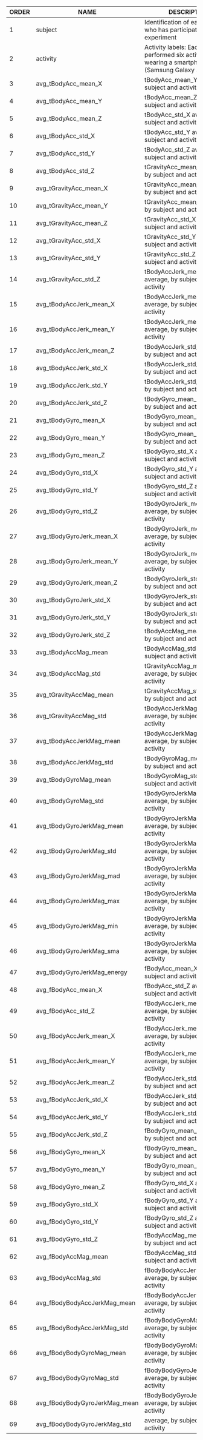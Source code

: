 |	ORDER	|	NAME	|	DESCRIPTION	|	TYPE	|	POSSIBLE VALUES	|	ORIGIN	|
|	-----	|	-------------------------------	|	------------------------------------------------------	|	------	|	--------------------------------------------------------------------------	|	-------------------------------------------------------------------------------------------------------------------------------------------------------	|
|	1	|	subject	|	Identification of each person who has participated in the experiment	|	int	|	1 to 30	|	Please, see readme.txt file, in https://d396qusza40orc.cloudfront.net/getdata%2Fprojectfiles%2FUCI%20HAR%20Dataset.zip	|
|	2	|	activity	|	Activity labels: Each person performed six activities wearing a smartphone (Samsung Galaxy S II)	|	str	|	WALKING,WALKING_UPSTAIRS,WALKING_DOWNSTAIRS, SITTING,STANDING,LAYING	|	"Please, see activity_labels.txt file,  https://d396qusza40orc.cloudfront.net/getdata%2Fprojectfiles%2FUCI%20HAR%20Dataset.zip"""	|
|	3	|	avg_tBodyAcc_mean_X	|	tBodyAcc_mean_Y average, by subject and activity	|	num	|	Normalized: [-1, 1]	|	Please, see tBodyAcc_mean_Y in features_info.txt file, in https://d396qusza40orc.cloudfront.net/getdata%2Fprojectfiles%2FUCI%20HAR%20Dataset.zip	|
|	4	|	avg_tBodyAcc_mean_Y	|	tBodyAcc_mean_Z average, by subject and activity	|	num	|	Normalized: [-1, 1]	|	Please, see tBodyAcc_mean_Z in features_info.txt file, in https://d396qusza40orc.cloudfront.net/getdata%2Fprojectfiles%2FUCI%20HAR%20Dataset.zip	|
|	5	|	avg_tBodyAcc_mean_Z	|	tBodyAcc_std_X average, by subject and activity	|	num	|	Normalized: [-1, 1]	|	Please, see tBodyAcc_std_X in features_info.txt file, in https://d396qusza40orc.cloudfront.net/getdata%2Fprojectfiles%2FUCI%20HAR%20Dataset.zip	|
|	6	|	avg_tBodyAcc_std_X	|	tBodyAcc_std_Y average, by subject and activity	|	num	|	Normalized: [-1, 1]	|	Please, see tBodyAcc_std_Y in features_info.txt file, in https://d396qusza40orc.cloudfront.net/getdata%2Fprojectfiles%2FUCI%20HAR%20Dataset.zip	|
|	7	|	avg_tBodyAcc_std_Y	|	tBodyAcc_std_Z average, by subject and activity	|	num	|	Normalized: [-1, 1]	|	Please, see tBodyAcc_std_Z in features_info.txt file, in https://d396qusza40orc.cloudfront.net/getdata%2Fprojectfiles%2FUCI%20HAR%20Dataset.zip	|
|	8	|	avg_tBodyAcc_std_Z	|	tGravityAcc_mean_X average, by subject and activity	|	num	|	Normalized: [-1, 1]	|	Please, see tGravityAcc_mean_X in features_info.txt file, in https://d396qusza40orc.cloudfront.net/getdata%2Fprojectfiles%2FUCI%20HAR%20Dataset.zip	|
|	9	|	avg_tGravityAcc_mean_X	|	tGravityAcc_mean_Y average, by subject and activity	|	num	|	Normalized: [-1, 1]	|	Please, see tGravityAcc_mean_Y in features_info.txt file, in https://d396qusza40orc.cloudfront.net/getdata%2Fprojectfiles%2FUCI%20HAR%20Dataset.zip	|
|	10	|	avg_tGravityAcc_mean_Y	|	tGravityAcc_mean_Z average, by subject and activity	|	num	|	Normalized: [-1, 1]	|	Please, see tGravityAcc_mean_Z in features_info.txt file, in https://d396qusza40orc.cloudfront.net/getdata%2Fprojectfiles%2FUCI%20HAR%20Dataset.zip	|
|	11	|	avg_tGravityAcc_mean_Z	|	tGravityAcc_std_X average, by subject and activity	|	num	|	Normalized: [-1, 1]	|	Please, see tGravityAcc_std_X in features_info.txt file, in https://d396qusza40orc.cloudfront.net/getdata%2Fprojectfiles%2FUCI%20HAR%20Dataset.zip	|
|	12	|	avg_tGravityAcc_std_X	|	tGravityAcc_std_Y average, by subject and activity	|	num	|	Normalized: [-1, 1]	|	Please, see tGravityAcc_std_Y in features_info.txt file, in https://d396qusza40orc.cloudfront.net/getdata%2Fprojectfiles%2FUCI%20HAR%20Dataset.zip	|
|	13	|	avg_tGravityAcc_std_Y	|	tGravityAcc_std_Z average, by subject and activity	|	num	|	Normalized: [-1, 1]	|	Please, see tGravityAcc_std_Z in features_info.txt file, in https://d396qusza40orc.cloudfront.net/getdata%2Fprojectfiles%2FUCI%20HAR%20Dataset.zip	|
|	14	|	avg_tGravityAcc_std_Z	|	tBodyAccJerk_mean_X average, by subject and activity	|	num	|	Normalized: [-1, 1]	|	Please, see tBodyAccJerk_mean_X in features_info.txt file, in https://d396qusza40orc.cloudfront.net/getdata%2Fprojectfiles%2FUCI%20HAR%20Dataset.zip	|
|	15	|	avg_tBodyAccJerk_mean_X	|	tBodyAccJerk_mean_Y average, by subject and activity	|	num	|	Normalized: [-1, 1]	|	Please, see tBodyAccJerk_mean_Y in features_info.txt file, in https://d396qusza40orc.cloudfront.net/getdata%2Fprojectfiles%2FUCI%20HAR%20Dataset.zip	|
|	16	|	avg_tBodyAccJerk_mean_Y	|	tBodyAccJerk_mean_Z average, by subject and activity	|	num	|	Normalized: [-1, 1]	|	Please, see tBodyAccJerk_mean_Z in features_info.txt file, in https://d396qusza40orc.cloudfront.net/getdata%2Fprojectfiles%2FUCI%20HAR%20Dataset.zip	|
|	17	|	avg_tBodyAccJerk_mean_Z	|	tBodyAccJerk_std_X average, by subject and activity	|	num	|	Normalized: [-1, 1]	|	Please, see tBodyAccJerk_std_X in features_info.txt file, in https://d396qusza40orc.cloudfront.net/getdata%2Fprojectfiles%2FUCI%20HAR%20Dataset.zip	|
|	18	|	avg_tBodyAccJerk_std_X	|	tBodyAccJerk_std_Y average, by subject and activity	|	num	|	Normalized: [-1, 1]	|	Please, see tBodyAccJerk_std_Y in features_info.txt file, in https://d396qusza40orc.cloudfront.net/getdata%2Fprojectfiles%2FUCI%20HAR%20Dataset.zip	|
|	19	|	avg_tBodyAccJerk_std_Y	|	tBodyAccJerk_std_Z average, by subject and activity	|	num	|	Normalized: [-1, 1]	|	Please, see tBodyAccJerk_std_Z in features_info.txt file, in https://d396qusza40orc.cloudfront.net/getdata%2Fprojectfiles%2FUCI%20HAR%20Dataset.zip	|
|	20	|	avg_tBodyAccJerk_std_Z	|	tBodyGyro_mean_X average, by subject and activity	|	num	|	Normalized: [-1, 1]	|	Please, see tBodyGyro_mean_X in features_info.txt file, in https://d396qusza40orc.cloudfront.net/getdata%2Fprojectfiles%2FUCI%20HAR%20Dataset.zip	|
|	21	|	avg_tBodyGyro_mean_X	|	tBodyGyro_mean_Y average, by subject and activity	|	num	|	Normalized: [-1, 1]	|	Please, see tBodyGyro_mean_Y in features_info.txt file, in https://d396qusza40orc.cloudfront.net/getdata%2Fprojectfiles%2FUCI%20HAR%20Dataset.zip	|
|	22	|	avg_tBodyGyro_mean_Y	|	tBodyGyro_mean_Z average, by subject and activity	|	num	|	Normalized: [-1, 1]	|	Please, see tBodyGyro_mean_Z in features_info.txt file, in https://d396qusza40orc.cloudfront.net/getdata%2Fprojectfiles%2FUCI%20HAR%20Dataset.zip	|
|	23	|	avg_tBodyGyro_mean_Z	|	tBodyGyro_std_X average, by subject and activity	|	num	|	Normalized: [-1, 1]	|	Please, see tBodyGyro_std_X in features_info.txt file, in https://d396qusza40orc.cloudfront.net/getdata%2Fprojectfiles%2FUCI%20HAR%20Dataset.zip	|
|	24	|	avg_tBodyGyro_std_X	|	tBodyGyro_std_Y average, by subject and activity	|	num	|	Normalized: [-1, 1]	|	Please, see tBodyGyro_std_Y in features_info.txt file, in https://d396qusza40orc.cloudfront.net/getdata%2Fprojectfiles%2FUCI%20HAR%20Dataset.zip	|
|	25	|	avg_tBodyGyro_std_Y	|	tBodyGyro_std_Z average, by subject and activity	|	num	|	Normalized: [-1, 1]	|	Please, see tBodyGyro_std_Z in features_info.txt file, in https://d396qusza40orc.cloudfront.net/getdata%2Fprojectfiles%2FUCI%20HAR%20Dataset.zip	|
|	26	|	avg_tBodyGyro_std_Z	|	tBodyGyroJerk_mean_X average, by subject and activity	|	num	|	Normalized: [-1, 1]	|	Please, see tBodyGyroJerk_mean_X in features_info.txt file, in https://d396qusza40orc.cloudfront.net/getdata%2Fprojectfiles%2FUCI%20HAR%20Dataset.zip	|
|	27	|	avg_tBodyGyroJerk_mean_X	|	tBodyGyroJerk_mean_Y average, by subject and activity	|	num	|	Normalized: [-1, 1]	|	Please, see tBodyGyroJerk_mean_Y in features_info.txt file, in https://d396qusza40orc.cloudfront.net/getdata%2Fprojectfiles%2FUCI%20HAR%20Dataset.zip	|
|	28	|	avg_tBodyGyroJerk_mean_Y	|	tBodyGyroJerk_mean_Z average, by subject and activity	|	num	|	Normalized: [-1, 1]	|	Please, see tBodyGyroJerk_mean_Z in features_info.txt file, in https://d396qusza40orc.cloudfront.net/getdata%2Fprojectfiles%2FUCI%20HAR%20Dataset.zip	|
|	29	|	avg_tBodyGyroJerk_mean_Z	|	tBodyGyroJerk_std_X average, by subject and activity	|	num	|	Normalized: [-1, 1]	|	Please, see tBodyGyroJerk_std_X in features_info.txt file, in https://d396qusza40orc.cloudfront.net/getdata%2Fprojectfiles%2FUCI%20HAR%20Dataset.zip	|
|	30	|	avg_tBodyGyroJerk_std_X	|	tBodyGyroJerk_std_Y average, by subject and activity	|	num	|	Normalized: [-1, 1]	|	Please, see tBodyGyroJerk_std_Y in features_info.txt file, in https://d396qusza40orc.cloudfront.net/getdata%2Fprojectfiles%2FUCI%20HAR%20Dataset.zip	|
|	31	|	avg_tBodyGyroJerk_std_Y	|	tBodyGyroJerk_std_Z average, by subject and activity	|	num	|	Normalized: [-1, 1]	|	Please, see tBodyGyroJerk_std_Z in features_info.txt file, in https://d396qusza40orc.cloudfront.net/getdata%2Fprojectfiles%2FUCI%20HAR%20Dataset.zip	|
|	32	|	avg_tBodyGyroJerk_std_Z	|	tBodyAccMag_mean average, by subject and activity	|	num	|	Normalized: [-1, 1]	|	Please, see tBodyAccMag_mean in features_info.txt file, in https://d396qusza40orc.cloudfront.net/getdata%2Fprojectfiles%2FUCI%20HAR%20Dataset.zip	|
|	33	|	avg_tBodyAccMag_mean	|	tBodyAccMag_std average, by subject and activity	|	num	|	Normalized: [-1, 1]	|	Please, see tBodyAccMag_std in features_info.txt file, in https://d396qusza40orc.cloudfront.net/getdata%2Fprojectfiles%2FUCI%20HAR%20Dataset.zip	|
|	34	|	avg_tBodyAccMag_std	|	tGravityAccMag_mean average, by subject and activity	|	num	|	Normalized: [-1, 1]	|	Please, see tGravityAccMag_mean in features_info.txt file, in https://d396qusza40orc.cloudfront.net/getdata%2Fprojectfiles%2FUCI%20HAR%20Dataset.zip	|
|	35	|	avg_tGravityAccMag_mean	|	tGravityAccMag_std average, by subject and activity	|	num	|	Normalized: [-1, 1]	|	Please, see tGravityAccMag_std in features_info.txt file, in https://d396qusza40orc.cloudfront.net/getdata%2Fprojectfiles%2FUCI%20HAR%20Dataset.zip	|
|	36	|	avg_tGravityAccMag_std	|	tBodyAccJerkMag_mean average, by subject and activity	|	num	|	Normalized: [-1, 1]	|	Please, see tBodyAccJerkMag_mean in features_info.txt file, in https://d396qusza40orc.cloudfront.net/getdata%2Fprojectfiles%2FUCI%20HAR%20Dataset.zip	|
|	37	|	avg_tBodyAccJerkMag_mean	|	tBodyAccJerkMag_std average, by subject and activity	|	num	|	Normalized: [-1, 1]	|	Please, see tBodyAccJerkMag_std in features_info.txt file, in https://d396qusza40orc.cloudfront.net/getdata%2Fprojectfiles%2FUCI%20HAR%20Dataset.zip	|
|	38	|	avg_tBodyAccJerkMag_std	|	tBodyGyroMag_mean average, by subject and activity	|	num	|	Normalized: [-1, 1]	|	Please, see tBodyGyroMag_mean in features_info.txt file, in https://d396qusza40orc.cloudfront.net/getdata%2Fprojectfiles%2FUCI%20HAR%20Dataset.zip	|
|	39	|	avg_tBodyGyroMag_mean	|	tBodyGyroMag_std average, by subject and activity	|	num	|	Normalized: [-1, 1]	|	Please, see tBodyGyroMag_std in features_info.txt file, in https://d396qusza40orc.cloudfront.net/getdata%2Fprojectfiles%2FUCI%20HAR%20Dataset.zip	|
|	40	|	avg_tBodyGyroMag_std	|	tBodyGyroJerkMag_mean average, by subject and activity	|	num	|	Normalized: [-1, 1]	|	Please, see tBodyGyroJerkMag_mean in features_info.txt file, in https://d396qusza40orc.cloudfront.net/getdata%2Fprojectfiles%2FUCI%20HAR%20Dataset.zip	|
|	41	|	avg_tBodyGyroJerkMag_mean	|	tBodyGyroJerkMag_std average, by subject and activity	|	num	|	Normalized: [-1, 1]	|	Please, see tBodyGyroJerkMag_std in features_info.txt file, in https://d396qusza40orc.cloudfront.net/getdata%2Fprojectfiles%2FUCI%20HAR%20Dataset.zip	|
|	42	|	avg_tBodyGyroJerkMag_std	|	tBodyGyroJerkMag_mad average, by subject and activity	|	num	|	Normalized: [-1, 1]	|	Please, see tBodyGyroJerkMag_mad in features_info.txt file, in https://d396qusza40orc.cloudfront.net/getdata%2Fprojectfiles%2FUCI%20HAR%20Dataset.zip	|
|	43	|	avg_tBodyGyroJerkMag_mad	|	tBodyGyroJerkMag_max average, by subject and activity	|	num	|	Normalized: [-1, 1]	|	Please, see tBodyGyroJerkMag_max in features_info.txt file, in https://d396qusza40orc.cloudfront.net/getdata%2Fprojectfiles%2FUCI%20HAR%20Dataset.zip	|
|	44	|	avg_tBodyGyroJerkMag_max	|	tBodyGyroJerkMag_min average, by subject and activity	|	num	|	Normalized: [-1, 1]	|	Please, see tBodyGyroJerkMag_min in features_info.txt file, in https://d396qusza40orc.cloudfront.net/getdata%2Fprojectfiles%2FUCI%20HAR%20Dataset.zip	|
|	45	|	avg_tBodyGyroJerkMag_min	|	tBodyGyroJerkMag_sma average, by subject and activity	|	num	|	Normalized: [-1, 1]	|	Please, see tBodyGyroJerkMag_sma in features_info.txt file, in https://d396qusza40orc.cloudfront.net/getdata%2Fprojectfiles%2FUCI%20HAR%20Dataset.zip	|
|	46	|	avg_tBodyGyroJerkMag_sma	|	tBodyGyroJerkMag_energy average, by subject and activity	|	num	|	Normalized: [-1, 1]	|	Please, see tBodyGyroJerkMag_energy in features_info.txt file, in https://d396qusza40orc.cloudfront.net/getdata%2Fprojectfiles%2FUCI%20HAR%20Dataset.zip	|
|	47	|	avg_tBodyGyroJerkMag_energy	|	fBodyAcc_mean_X average, by subject and activity	|	num	|	Normalized: [-1, 1]	|	Please, see fBodyAcc_mean_X in features_info.txt file, in https://d396qusza40orc.cloudfront.net/getdata%2Fprojectfiles%2FUCI%20HAR%20Dataset.zip	|
|	48	|	avg_fBodyAcc_mean_X	|	fBodyAcc_std_Z average, by subject and activity	|	num	|	Normalized: [-1, 1]	|	Please, see fBodyAcc_std_Z in features_info.txt file, in https://d396qusza40orc.cloudfront.net/getdata%2Fprojectfiles%2FUCI%20HAR%20Dataset.zip	|
|	49	|	avg_fBodyAcc_std_Z	|	fBodyAccJerk_mean_X average, by subject and activity	|	num	|	Normalized: [-1, 1]	|	Please, see fBodyAccJerk_mean_X in features_info.txt file, in https://d396qusza40orc.cloudfront.net/getdata%2Fprojectfiles%2FUCI%20HAR%20Dataset.zip	|
|	50	|	avg_fBodyAccJerk_mean_X	|	fBodyAccJerk_mean_Y average, by subject and activity	|	num	|	Normalized: [-1, 1]	|	Please, see fBodyAccJerk_mean_Y in features_info.txt file, in https://d396qusza40orc.cloudfront.net/getdata%2Fprojectfiles%2FUCI%20HAR%20Dataset.zip	|
|	51	|	avg_fBodyAccJerk_mean_Y	|	fBodyAccJerk_mean_Z average, by subject and activity	|	num	|	Normalized: [-1, 1]	|	Please, see fBodyAccJerk_mean_Z in features_info.txt file, in https://d396qusza40orc.cloudfront.net/getdata%2Fprojectfiles%2FUCI%20HAR%20Dataset.zip	|
|	52	|	avg_fBodyAccJerk_mean_Z	|	fBodyAccJerk_std_X average, by subject and activity	|	num	|	Normalized: [-1, 1]	|	Please, see fBodyAccJerk_std_X in features_info.txt file, in https://d396qusza40orc.cloudfront.net/getdata%2Fprojectfiles%2FUCI%20HAR%20Dataset.zip	|
|	53	|	avg_fBodyAccJerk_std_X	|	fBodyAccJerk_std_Y average, by subject and activity	|	num	|	Normalized: [-1, 1]	|	Please, see fBodyAccJerk_std_Y in features_info.txt file, in https://d396qusza40orc.cloudfront.net/getdata%2Fprojectfiles%2FUCI%20HAR%20Dataset.zip	|
|	54	|	avg_fBodyAccJerk_std_Y	|	fBodyAccJerk_std_Z average, by subject and activity	|	num	|	Normalized: [-1, 1]	|	Please, see fBodyAccJerk_std_Z in features_info.txt file, in https://d396qusza40orc.cloudfront.net/getdata%2Fprojectfiles%2FUCI%20HAR%20Dataset.zip	|
|	55	|	avg_fBodyAccJerk_std_Z	|	fBodyGyro_mean_X average, by subject and activity	|	num	|	Normalized: [-1, 1]	|	Please, see fBodyGyro_mean_X in features_info.txt file, in https://d396qusza40orc.cloudfront.net/getdata%2Fprojectfiles%2FUCI%20HAR%20Dataset.zip	|
|	56	|	avg_fBodyGyro_mean_X	|	fBodyGyro_mean_Y average, by subject and activity	|	num	|	Normalized: [-1, 1]	|	Please, see fBodyGyro_mean_Y in features_info.txt file, in https://d396qusza40orc.cloudfront.net/getdata%2Fprojectfiles%2FUCI%20HAR%20Dataset.zip	|
|	57	|	avg_fBodyGyro_mean_Y	|	fBodyGyro_mean_Z average, by subject and activity	|	num	|	Normalized: [-1, 1]	|	Please, see fBodyGyro_mean_Z in features_info.txt file, in https://d396qusza40orc.cloudfront.net/getdata%2Fprojectfiles%2FUCI%20HAR%20Dataset.zip	|
|	58	|	avg_fBodyGyro_mean_Z	|	fBodyGyro_std_X average, by subject and activity	|	num	|	Normalized: [-1, 1]	|	Please, see fBodyGyro_std_X in features_info.txt file, in https://d396qusza40orc.cloudfront.net/getdata%2Fprojectfiles%2FUCI%20HAR%20Dataset.zip	|
|	59	|	avg_fBodyGyro_std_X	|	fBodyGyro_std_Y average, by subject and activity	|	num	|	Normalized: [-1, 1]	|	Please, see fBodyGyro_std_Y in features_info.txt file, in https://d396qusza40orc.cloudfront.net/getdata%2Fprojectfiles%2FUCI%20HAR%20Dataset.zip	|
|	60	|	avg_fBodyGyro_std_Y	|	fBodyGyro_std_Z average, by subject and activity	|	num	|	Normalized: [-1, 1]	|	Please, see fBodyGyro_std_Z in features_info.txt file, in https://d396qusza40orc.cloudfront.net/getdata%2Fprojectfiles%2FUCI%20HAR%20Dataset.zip	|
|	61	|	avg_fBodyGyro_std_Z	|	fBodyAccMag_mean average, by subject and activity	|	num	|	Normalized: [-1, 1]	|	Please, see fBodyAccMag_mean in features_info.txt file, in https://d396qusza40orc.cloudfront.net/getdata%2Fprojectfiles%2FUCI%20HAR%20Dataset.zip	|
|	62	|	avg_fBodyAccMag_mean	|	fBodyAccMag_std average, by subject and activity	|	num	|	Normalized: [-1, 1]	|	Please, see fBodyAccMag_std in features_info.txt file, in https://d396qusza40orc.cloudfront.net/getdata%2Fprojectfiles%2FUCI%20HAR%20Dataset.zip	|
|	63	|	avg_fBodyAccMag_std	|	fBodyBodyAccJerkMag_mean average, by subject and activity	|	num	|	Normalized: [-1, 1]	|	Please, see fBodyBodyAccJerkMag_mean in features_info.txt file, in https://d396qusza40orc.cloudfront.net/getdata%2Fprojectfiles%2FUCI%20HAR%20Dataset.zip	|
|	64	|	avg_fBodyBodyAccJerkMag_mean	|	fBodyBodyAccJerkMag_std average, by subject and activity	|	num	|	Normalized: [-1, 1]	|	Please, see fBodyBodyAccJerkMag_std in features_info.txt file, in https://d396qusza40orc.cloudfront.net/getdata%2Fprojectfiles%2FUCI%20HAR%20Dataset.zip	|
|	65	|	avg_fBodyBodyAccJerkMag_std	|	fBodyBodyGyroMag_mean average, by subject and activity	|	num	|	Normalized: [-1, 1]	|	Please, see fBodyBodyGyroMag_mean in features_info.txt file, in https://d396qusza40orc.cloudfront.net/getdata%2Fprojectfiles%2FUCI%20HAR%20Dataset.zip	|
|	66	|	avg_fBodyBodyGyroMag_mean	|	fBodyBodyGyroMag_std average, by subject and activity	|	num	|	Normalized: [-1, 1]	|	Please, see fBodyBodyGyroMag_std in features_info.txt file, in https://d396qusza40orc.cloudfront.net/getdata%2Fprojectfiles%2FUCI%20HAR%20Dataset.zip	|
|	67	|	avg_fBodyBodyGyroMag_std	|	fBodyBodyGyroJerkMag_mean average, by subject and activity	|	num	|	Normalized: [-1, 1]	|	Please, see fBodyBodyGyroJerkMag_mean in features_info.txt file, in https://d396qusza40orc.cloudfront.net/getdata%2Fprojectfiles%2FUCI%20HAR%20Dataset.zip	|
|	68	|	avg_fBodyBodyGyroJerkMag_mean	|	fBodyBodyGyroJerkMag_std average, by subject and activity	|	num	|	Normalized: [-1, 1]	|	Please, see fBodyBodyGyroJerkMag_std in features_info.txt file, in https://d396qusza40orc.cloudfront.net/getdata%2Fprojectfiles%2FUCI%20HAR%20Dataset.zip	|
|	69	|	avg_fBodyBodyGyroJerkMag_std	|	 average, by subject and activity	|	num	|	Normalized: [-1, 1]	|	Please, see  in features_info.txt file, in https://d396qusza40orc.cloudfront.net/getdata%2Fprojectfiles%2FUCI%20HAR%20Dataset.zip	|
